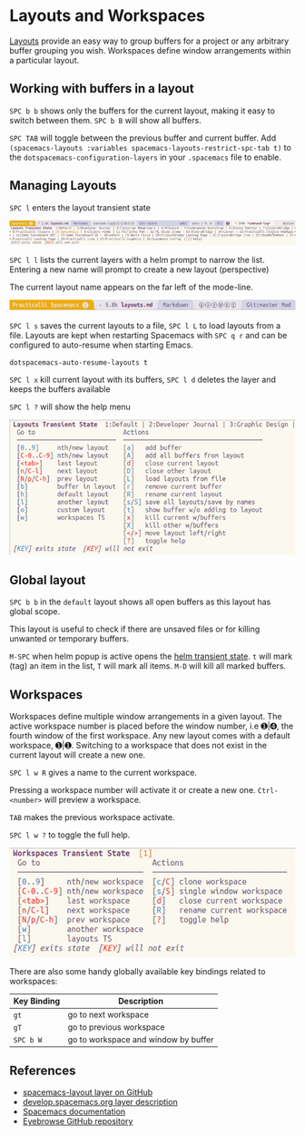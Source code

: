 # Layouts and Workspaces

[Layouts](http://develop.spacemacs.org/doc/DOCUMENTATION.html#layouts-and-workspaces) provide an easy way to group buffers for a project or any arbitrary buffer grouping you wish.  Workspaces define window arrangements within a particular layout.

## Working with buffers in a layout
`SPC b b` shows only the buffers for the current layout, making it easy to switch between them.  `SPC b B` will show all buffers.

`SPC TAB` will toggle between the previous buffer and current buffer.  Add `(spacemacs-layouts :variables spacemacs-layouts-restrict-spc-tab t)` to the `dotspacemacs-configuration-layers` in your `.spacemacs` file to enable.


## Managing Layouts

`SPC l` enters the layout transient state

![Spacemacs Layouts - transient state](/images/spacemacs-layouts-transient-state-list.png)

`SPC l l` lists the current layers with a helm prompt to narrow the list.  Entering a new name will prompt to create a new layout (perspective)

The current layout name appears on the far left of the mode-line.

![Spacemacs layers - practicalli spacemacs](/images/spacemacs-layers-name.png)

`SPC l s` saves the current layouts to a file, `SPC l L` to load layouts from a file.  Layouts are kept when restarting Spacemacs with `SPC q r` and can be configured to auto-resume when starting Emacs.

```elisp
dotspacemacs-auto-resume-layouts t
```

`SPC l x`  kill current layout with its buffers, `SPC l d` deletes the layer and keeps the buffers available

`SPC l ?` will show the help menu

![Spacemacs Layouts - transient state](/images/spacemacs-layouts-help.png)




## Global layout

`SPC b b` in the `default` layout shows all open buffers as this layout has global scope.

This layout is useful to check if there are unsaved files or for killing unwanted or temporary buffers.

`M-SPC` when helm popup is active opens the [helm transient state](/why-spacemacs/helm-transient-state.md).  `t` will mark (tag) an item in the list, `T` will mark all items.  `M-D` will kill all marked buffers.



## Workspaces

Workspaces define multiple window arrangements in a given layout. The active workspace number is placed before the window number, i.e ➊|➍, the fourth window of the first workspace. Any new layout comes with a default workspace, ➊|➊.  Switching to a workspace that does not exist in the current layout will create a new one.

`SPC l w R` gives a name to the current workspace.

Pressing a workspace number will activate it or create a new one. `Ctrl-<number>` will preview a workspace.

`TAB` makes the previous workspace activate.

`SPC l w ?` to toggle the full help.

![Spacemacs Layouts - Workspaces help](/images/spacemacs-layouts-workspaces-help.png)

There are also some handy globally available key bindings related to workspaces:

| Key Binding | Description                          |
|-------------|--------------------------------------|
| `gt`        | go to next workspace                 |
| `gT`        | go to previous workspace             |
| `SPC b W`   | go to workspace and window by buffer |



## References
* [spacemacs-layout layer on GitHub](https://github.com/syl20bnr/spacemacs/tree/master/layers/%2Bspacemacs/spacemacs-layouts)
* [develop.spacemacs.org layer description](https://develop.spacemacs.org/layers/+spacemacs/spacemacs-layouts/README.html)
* [Spacemacs documentation](http://develop.spacemacs.org/doc/DOCUMENTATION.html#layouts-and-workspaces)
* [Eyebrowse GitHub repository](https://github.com/wasamasa/eyebrowse)
